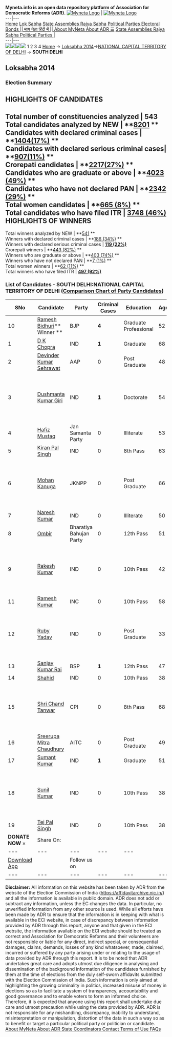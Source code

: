 **Myneta.info is an open data repository platform of Association for Democratic Reforms (ADR).**
[![Myneta Logo](https://www.myneta.info/lib/img/myneta-logo.png)](https://www.myneta.info/) | [![Myneta Logo](https://www.myneta.info/lib/img/adr-logo.png)](https://adrindia.org)  
---|---  
[Home](https://www.myneta.info/) [Lok Sabha](https://www.myneta.info/#ls "Lok Sabha") [ State Assemblies ](https://www.myneta.info/#sa "State Assemblies") [Rajya Sabha](https://www.myneta.info/#rs "Rajya Sabha") [Political Parties ](https://www.myneta.info/party "Political Parties") [ Electoral Bonds ](https://www.myneta.info/electoral_bonds "Electoral Bonds") [ || माय नेता हिंदी में || ](https://translate.google.co.in/translate?prev=hp&hl=en&js=y&u=www.myneta.info&sl=en&tl=hi&history_state0=) [ About MyNeta ](https://adrindia.org/content/about-myneta) [ About ADR ](https://adrindia.org/about-adr/who-we-are) [☰](javascript:void\(0\))
[ State Assemblies ](https://www.myneta.info/#sa "State Assemblies") [ Rajya Sabha ](https://www.myneta.info/#rs "Rajya Sabha") [ Political Parties ](https://www.myneta.info/party "Political Parties")
|   
---|---  
![](https://www.myneta.info/lib/img/banner/banner-1.png)![](https://www.myneta.info/lib/img/banner/banner-2.png)![](https://www.myneta.info/lib/img/banner/banner-3.png)![](https://www.myneta.info/lib/img/banner/banner-4.png)
1  2  3  4 
[Home](https://www.myneta.info/) → [Loksabha 2014](https://www.myneta.info/ls2014/)→[NATIONAL CAPITAL TERRITORY OF DELHI](https://www.myneta.info/ls2014/index.php?action=show_constituencies&state_id=33) → **SOUTH DELHI**
### 
## Loksabha 2014
###  Election Summary 
HIGHLIGHTS OF CANDIDATES  
---  
Total number of constituencies analyzed |  543   
Total candidates analyzed by NEW | **[8201](https://www.myneta.info/ls2014/index.php?action=summary&subAction=candidates_analyzed&sort=candidate#summary) **  
Candidates with declared criminal cases | **[1404(17%)](https://www.myneta.info/ls2014/index.php?action=summary&subAction=crime&sort=candidate#summary) **  
Candidates with declared serious criminal cases| **[907(11%)](https://www.myneta.info/ls2014/index.php?action=summary&subAction=serious_crime&sort=candidate#summary) **  
Crorepati candidates | **[2217(27%)](https://www.myneta.info/ls2014/index.php?action=summary&subAction=crorepati&sort=candidate#summary) **  
Candidates who are graduate or above | **[4023 (49%)](https://www.myneta.info/ls2014/index.php?action=summary&subAction=education&sort=candidate#summary) **  
Candidates who have not declared PAN | **[2342 (29%)](https://www.myneta.info/ls2014/index.php?action=summary&subAction=without_pan&sort=candidate#summary) **  
Total women candidates | **[665 (8%)](https://www.myneta.info/ls2014/index.php?action=summary&subAction=women_candidate&sort=candidate#summary) **  
Total candidates who have filed ITR | [**3748 (46%)**](https://www.myneta.info/ls2014/index.php?action=summary&subAction=filed_itr&sort=candidate#summary)  
HIGHLIGHTS OF WINNERS  
---  
Total winners analyzed by NEW | **[541](https://www.myneta.info/ls2014/index.php?action=summary&subAction=winner_analyzed&sort=candidate#summary) **  
Winners with declared criminal cases | **[186 (34%)](https://www.myneta.info/ls2014/index.php?action=summary&subAction=winner_crime&sort=candidate#summary) **  
Winners with declared serious criminal cases | **[119 (22%)](https://www.myneta.info/ls2014/index.php?action=summary&subAction=winner_serious_crime&sort=candidate#summary)**  
Crorepati winners | **[443 (82%)](https://www.myneta.info/ls2014/index.php?action=summary&subAction=winner_crorepati&sort=candidate#summary) **  
Winners who are graduate or above | **[403 (74%)](https://www.myneta.info/ls2014/index.php?action=summary&subAction=winner_education&sort=candidate#summary) **  
Winners who have not declared PAN | **[7 (1%)](https://www.myneta.info/ls2014/index.php?action=summary&subAction=winner_without_pan&sort=candidate#summary) **  
Total women winners | **[62 (11%)](https://www.myneta.info/ls2014/index.php?action=summary&subAction=winner_women&sort=candidate#summary) **  
Total winners who have filed ITR | [**497 (92%)**](https://www.myneta.info/ls2014/index.php?action=summary&subAction=winner_filed_itr&sort=candidate#summary)  
### List of Candidates - SOUTH DELHI:NATIONAL CAPITAL TERRITORY OF DELHI ([Comparison Chart of Party Candidates](https://www.myneta.info/ls2014/comparisonchart.php?constituency_id=457))
SNo | Candidate| Party| Criminal Cases| Education| Age| Total Assets| Liabilities  
---|---|---|---|---|---|---|---  
10  | [Ramesh Bidhuri](https://www.myneta.info/ls2014/candidate.php?candidate_id=71)** Winner ** | BJP | **4** | Graduate Professional| 52 | Rs 14,74,93,056 ~ 14 Crore+ | Rs 0 ~   
1  | [D K Chopra](https://www.myneta.info/ls2014/candidate.php?candidate_id=1283) | IND | **1** | Graduate| 68 | Rs 70,80,000 ~ 70 Lacs+ | Rs 0 ~   
2  | [Devinder Kumar Sehrawat](https://www.myneta.info/ls2014/candidate.php?candidate_id=500) | AAP | 0 | Post Graduate| 48 | Rs 2,32,37,892 ~ 2 Crore+ | Rs 5,40,000 ~ 5 Lacs+  
3  | [Dushmanta Kumar Giri](https://www.myneta.info/ls2014/candidate.php?candidate_id=1294) | IND | **1** | Doctorate| 54 | ![](https://myneta.info/image_v2.php?myneta_folder=ls2014&candidate_id=1294&col=ta) | ![](https://myneta.info/image_v2.php?myneta_folder=ls2014&candidate_id=1294&col=lia)  
4  | [Hafiz Mustaq](https://www.myneta.info/ls2014/candidate.php?candidate_id=1284) | Jan Samanta Party | 0 | Illiterate| 53 | Rs 4,30,000 ~ 4 Lacs+ | Rs 0 ~   
5  | [Kiran Pal Singh](https://www.myneta.info/ls2014/candidate.php?candidate_id=1296) | IND | 0 | 8th Pass| 63 | Rs 6,30,000 ~ 6 Lacs+ | Rs 0 ~   
6  | [Mohan Kanuga](https://www.myneta.info/ls2014/candidate.php?candidate_id=1291) | JKNPP | 0 | Post Graduate| 66 | ![](https://myneta.info/image_v2.php?myneta_folder=ls2014&candidate_id=1291&col=ta) | ![](https://myneta.info/image_v2.php?myneta_folder=ls2014&candidate_id=1291&col=lia)  
7  | [Naresh Kumar](https://www.myneta.info/ls2014/candidate.php?candidate_id=1288) | IND | 0 | Illiterate| 50 | Rs 1,43,186 ~ 1 Lacs+ | Rs 0 ~   
8  | [Ombir](https://www.myneta.info/ls2014/candidate.php?candidate_id=1289) | Bharatiya Bahujan Party | 0 | 12th Pass| 51 | Rs 7,32,000 ~ 7 Lacs+ | Rs 0 ~   
9  | [Rakesh Kumar](https://www.myneta.info/ls2014/candidate.php?candidate_id=1292) | IND | 0 | 10th Pass| 42 | ![](https://myneta.info/image_v2.php?myneta_folder=ls2014&candidate_id=1292&col=ta) | ![](https://myneta.info/image_v2.php?myneta_folder=ls2014&candidate_id=1292&col=lia)  
11  | [Ramesh Kumar](https://www.myneta.info/ls2014/candidate.php?candidate_id=1018) | INC | 0 | 10th Pass| 58 | Rs 17,23,14,296 ~ 17 Crore+ | Rs 0 ~   
12  | [Ruby Yadav](https://www.myneta.info/ls2014/candidate.php?candidate_id=1282) | IND | 0 | Post Graduate| 33 | ![](https://myneta.info/image_v2.php?myneta_folder=ls2014&candidate_id=1282&col=ta) | ![](https://myneta.info/image_v2.php?myneta_folder=ls2014&candidate_id=1282&col=lia)  
13  | [Sanjay Kumar Rai](https://www.myneta.info/ls2014/candidate.php?candidate_id=502) | BSP | **1** | 12th Pass| 47 | Rs 58,39,937 ~ 58 Lacs+ | Rs 0 ~   
14  | [Shahid](https://www.myneta.info/ls2014/candidate.php?candidate_id=1281) | IND | 0 | 10th Pass| 38 | Rs 53,05,000 ~ 53 Lacs+ | Rs 0 ~   
15  | [Shri Chand Tanwar](https://www.myneta.info/ls2014/candidate.php?candidate_id=501) | CPI | 0 | 8th Pass| 68 | ![](https://myneta.info/image_v2.php?myneta_folder=ls2014&candidate_id=501&col=ta) | ![](https://myneta.info/image_v2.php?myneta_folder=ls2014&candidate_id=501&col=lia)  
16  | [Sreerupa Mitra Chaudhury](https://www.myneta.info/ls2014/candidate.php?candidate_id=1293) | AITC | 0 | Post Graduate| 49 | Rs 1,18,23,944 ~ 1 Crore+ | Rs 37,88,624 ~ 37 Lacs+  
17  | [Sumant Kumar](https://www.myneta.info/ls2014/candidate.php?candidate_id=1285) | IND | **1** | Graduate| 51 | Rs 2,61,72,006 ~ 2 Crore+ | Rs 2,50,729 ~ 2 Lacs+  
18  | [Sunil Kumar](https://www.myneta.info/ls2014/candidate.php?candidate_id=1295) | IND | 0 | 10th Pass| 38 | ![](https://myneta.info/image_v2.php?myneta_folder=ls2014&candidate_id=1295&col=ta) | ![](https://myneta.info/image_v2.php?myneta_folder=ls2014&candidate_id=1295&col=lia)  
19  | [Tej Pal Singh](https://www.myneta.info/ls2014/candidate.php?candidate_id=1286) | IND | 0 | 10th Pass| 38 | Rs 27,55,320 ~ 27 Lacs+ | Rs 0 ~   
|  **DONATE NOW** × |  Share On:  | [](https://api.whatsapp.com/send?text=https%3A%2F%2Fmyneta.info%2Fpunjab2022%2Findex.php%3Faction%3Dshow_constituencies%26state_id%3D19) | [](https://www.facebook.com/sharer/sharer.php?u=https%3A%2F%2Fmyneta.info%2Fpunjab2022%2Findex.php%3Faction%3Dshow_constituencies%26state_id%3D19) | [](https://twitter.com/share?url=https%3A%2F%2Fmyneta.info%2Fpunjab2022%2Findex.php%3Faction%3Dshow_constituencies%26state_id%3D19)  
---|---|---|---|---  
| [ Download App ](https://play.google.com/store/apps/details?id=com.webrosoft.myneta1&pcampaignid=pcampaignidMKT-Other-global-all-co-prtnr-py-PartBadge-Mar2515-1) | [](https://play.google.com/store/apps/details?id=com.webrosoft.myneta1&pcampaignid=pcampaignidMKT-Other-global-all-co-prtnr-py-PartBadge-Mar2515-1) |  Follow us on  | [](https://www.facebook.com/adrindia.org/) | [](https://twitter.com/adrspeaks) | [](https://groups.google.com/g/national-election-watch?hl=en&pli=1) | [](https://www.instagram.com/adrspeaks/) | [](https://www.youtube.com/user/adrspeaks) | [](https://sharechat.com/profile/adrspeaks)  
---|---|---|---|---|---|---|---|---  
**Disclaimer:** All information on this website has been taken by ADR from the website of the Election Commission of India (https://affidavitarchive.nic.in/) and all the information is available in public domain. ADR does not add or subtract any information, unless the EC changes the data. In particular, no unverified information from any other source is used. While all efforts have been made by ADR to ensure that the information is in keeping with what is available in the ECI website, in case of discrepancy between information provided by ADR through this report, anyone and that given in the ECI website, the information available on the ECI website should be treated as correct and Association for Democratic Reforms and their volunteers are not responsible or liable for any direct, indirect special, or consequential damages, claims, demands, losses of any kind whatsoever, made, claimed, incurred or suffered by any party arising under or relating to the usage of data provided by ADR through this report. It is to be noted that ADR undertakes great care and adopts utmost due diligence in analysing and dissemination of the background information of the candidates furnished by them at the time of elections from the duly self-sworn affidavits submitted with the Election Commission of India. Such information is only aimed at highlighting the growing criminality in politics, increased misuse of money in elections so as to facilitate a system of transparency, accountability and good governance and to enable voters to form an informed choice. Therefore, it is expected that anyone using this report shall undertake due care and utmost precaution while using the data provided by ADR. ADR is not responsible for any mishandling, discrepancy, inability to understand, misinterpretation or manipulation, distortion of the data in such a way so as to benefit or target a particular political party or politician or candidate. 
[ About MyNeta ](https://adrindia.org/content/about-myneta) [ About ADR ](https://adrindia.org/about-adr/who-we-are) [ State Coordinators ](https://adrindia.org/about-adr/state-coordinators) [ Contact ](https://adrindia.org/contact-us) [ Terms of Use ](https://adrindia.org/content/adr-terms-use) [ FAQs ](https://adrindia.org/content/faqs)
